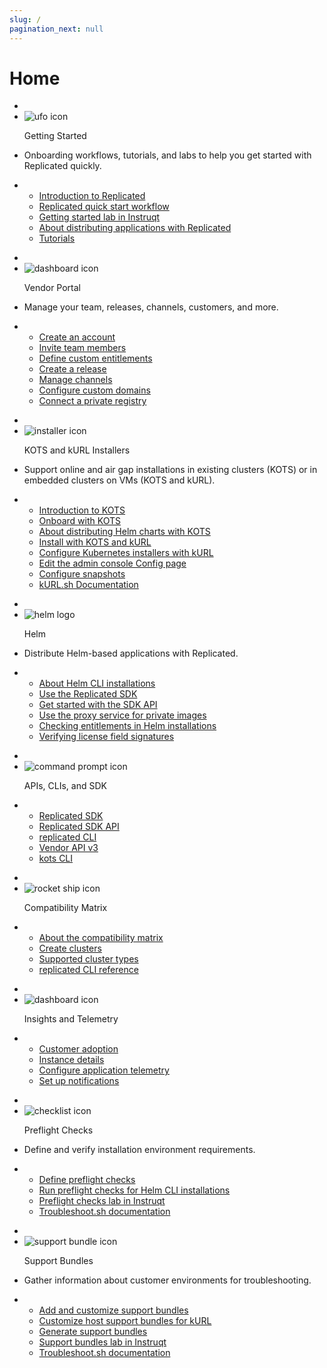 ```yaml
---
slug: /
pagination_next: null
---
```


# Home


<section class="tile__container">
<ul class="tile">
    <li class="tile__header">
        <li><img src="images/icons/alien_vault.png" alt="ufo icon"></img></li>
        <p>Getting Started</p>
    </li>
    <li>
        <p>Onboarding workflows, tutorials, and labs to help you get started with Replicated quickly.</p>
    </li>
    <li>
      <ul class="tile__topiclist">
        <li><a href="intro-replicated">Introduction to Replicated</a></li>
        <li>
          <a href="/vendor/replicated-onboarding">Replicated quick start workflow</a>
        </li>
        <li>
          <a href="https://play.instruqt.com/embed/replicated/tracks/distributing-with-replicated?token=em_VHOEfNnBgU3auAnN">Getting started lab in Instruqt</a>
        </li>
        <li>
          <a href="/vendor/distributing-overview">About distributing applications with Replicated</a>
        </li>
        <li>
          <a href="/vendor/tutorial-kots-helm-setup">Tutorials</a>
        </li>
      </ul>  
    </li>  
  </ul>
  <ul class="tile">
    <li class="tile__header">
        <li><img src="images/icons/vendor_portal_2.png" alt="dashboard icon"></img></li>
        <p>Vendor Portal</p>
    </li>
    <li>
        <p>Manage your team, releases, channels, customers, and more.</p>
    </li>
    <li>
      <ul class="tile__topiclist">
        <li>
          <a href="/vendor/vendor-portal-creating-account">Create an account</a>
        </li>
        <li>
          <a href="/vendor/team-management#invite-members">Invite team members</a>
        </li>
        <li>
          <a href="/vendor/licenses-adding-custom-fields">Define custom entitlements</a>
        </li>
        <li>
          <a href="/vendor/releases-creating-releases">Create a release</a>
        </li>
        <li>
          <a href="/vendor/releases-creating-channels">Manage channels</a>
        </li>
        <li>
          <a href="/vendor/custom-domains-using">Configure custom domains</a>
        </li>
        <li>
          <a href="/vendor/packaging-private-images">Connect a private registry</a>
        </li>
      </ul>
    </li>    
  </ul>
</section>
<section class="tile__container">
  <ul class="tile">
    <li class="tile__header">
        <li><img src="images/icons/k8s_installer.png" alt="installer icon"></img></li>
        <p>KOTS and kURL Installers</p>
    </li>
    <li>
        <p>Support online and air gap installations in existing clusters (KOTS) or in embedded clusters on VMs (KOTS and kURL).</p>
    </li>
    <li>
      <ul class="tile__topiclist">
        <li>
          <a href="intro-kots">Introduction to KOTS</a>
        </li>
        <li>
          <a href="/vendor/distributing-workflow">Onboard with KOTS</a>
        </li>
        <li>
          <a href="/vendor/helm-native-about">About distributing Helm charts with KOTS</a>
        </li>
        <li>
          <a href="/enterprise/installing-overview">Install with KOTS and kURL</a>
        </li>
        <li>
          <a href="/vendor/packaging-embedded-kubernetes">Configure Kubernetes installers with kURL</a>
        </li>
        <li>
          <a href="/vendor/admin-console-customize-config-screen">Edit the admin console Config page</a>
        </li>
        <li>
          <a href="/vendor/snapshots-configuring-backups">Configure snapshots</a>
        </li>
        <li>
          <a href="https://kurl.sh/docs/introduction/">kURL.sh Documentation</a>
        </li>
      </ul>
    </li>    
  </ul>
  <ul class="tile">
    <li class="tile__header">
        <li><img src="images/icons/helm-logo.png" alt="helm logo" id="tile__header__helm"></img></li>
        <p>Helm</p>
    </li>
    <li>
            <p>Distribute Helm-based applications with Replicated.</p>
        </li>
    <li>
      <ul class="tile__topiclist">
        <li>
          <a href="/vendor/install-with-helm">About Helm CLI installations</a>
        </li>
        <li>
          <a href="/vendor/replicated-sdk-overview">Use the Replicated SDK</a>
        </li>
        <li>
          <a href="/vendor/replicated-sdk-development">Get started with the SDK API</a>
        </li>
        <li>
          <a href="/vendor/helm-image-registry">Use the proxy service for private images</a>
        </li>
        <li>
          <a href="/vendor/licenses-reference-helm">Checking entitlements in Helm installations</a>
        </li>
        <li>
          <a href="/vendor/licenses-verify-fields-sdk-api">Verifying license field signatures</a>
        </li>
      </ul>
    </li>    
  </ul>
</section>
<section class="tile__container">
   <ul class="tile">
    <li class="tile__header">
        <li><img src="images/icons/commands.png" alt="command prompt icon"></img></li>
        <p>APIs, CLIs, and SDK</p>
    </li>
    <li>
      <ul class="tile__topiclist">
        <li>
          <a href="/vendor/replicated-sdk-overview">Replicated SDK</a>
        </li>
        <li>
          <a href="/reference/replicated-sdk-apis">Replicated SDK API</a>
        </li>
        <li>
          <a href="/reference/replicated-cli-installing">replicated CLI</a>
        </li>
        <li>
          <a href="/reference/vendor-api-using">Vendor API v3</a>
        </li>
        <li>
          <a href="/reference/kots-cli-getting-started">kots CLI</a>
        </li>
      </ul>
    </li>    
  </ul>
  <ul class="tile">
    <li class="tile__header">
        <li><img src="images/icons/release.png" alt="rocket ship icon"></img></li>
        <p>Compatibility Matrix</p>
    </li>
    <li>
      <ul class="tile__topiclist">
        <li>
          <a href="/vendor/testing-about">About the compatibility matrix</a>
        </li>
        <li>
          <a href="/vendor/testing-how-to">Create clusters</a>
        </li>
        <li>
          <a href="/vendor/testing-supported-clusters">Supported cluster types</a>
        </li>
        <li>
          <a href="/reference/replicated-cli-cluster-create">replicated CLI reference</a>
        </li>
      </ul>
    </li>    
  </ul>
  <ul class="tile">
    <li class="tile__header">
        <li><img src="images/icons/dashboard_1.png" alt="dashboard icon"></img></li>
        <p>Insights and Telemetry</p>
    </li>
    <li>
      <ul class="tile__topiclist">
        <li>
          <a href="/vendor/customer-adoption">Customer adoption</a>
        </li>
        <li>
          <a href="/vendor/instance-insights-details">Instance details</a>
        </li>
        <li>
          <a href="/vendor/insights-app-status">Configure application telemetry</a>
        </li>
        <li>
          <a href="/vendor/instance-notifications-config">Set up notifications</a>
        </li>
      </ul>
    </li>    
  </ul>
</section>
<section class="tile__container">
  <ul class="tile">
    <li class="tile__header">
        <li><img src="images/icons/checklist.png" alt="checklist icon"></img></li>
        <p>Preflight Checks</p>
    </li>
    <li>
        <p>Define and verify installation environment requirements.</p>
    </li>
    <li>
      <ul class="tile__topiclist">
        <li>
          <a href="/vendor/preflight-defining">Define preflight checks</a>
        </li>
        <li>
          <a href="/vendor/preflight-running">Run preflight checks for Helm CLI installations</a>
        </li>
        <li>
          <a href="https://play.instruqt.com/embed/replicated/tracks/avoiding-installation-pitfalls?token=em_gJjtIzzTTtdd5RFG">Preflight checks lab in Instruqt</a>
        </li>
        <li>
          <a href="https://troubleshoot.sh/docs/preflight/introduction/">Troubleshoot.sh documentation</a>
        </li>
      </ul>
    </li>    
  </ul>
  <ul class="tile">
    <li class="tile__header">
        <li><img src="images/icons/support_bundle.png" alt="support bundle icon"></img></li>
        <p>Support Bundles</p>
    </li>
    <li>
        <p>Gather information about customer environments for troubleshooting.</p>
    </li>
    <li>
      <ul class="tile__topiclist">
        <li>
          <a href="vendor/support-bundle-customizing">Add and customize support bundles</a>
        </li>
        <li>
          <a href="/vendor/support-host-support-bundles">Customize host support bundles for kURL</a>
        </li>
        <li>
          <a href="/vendor/support-bundle-generating">Generate support bundles</a>
        </li>
        <li>
          <a href="https://play.instruqt.com/embed/replicated/tracks/closing-information-gap?token=em_MO2XXCz3bAgwtEca">Support bundles lab in Instruqt</a>
        </li>
        <li>
          <a href="https://troubleshoot.sh/docs/preflight/introduction/">Troubleshoot.sh documentation</a>
        </li>
      </ul>
    </li>    
  </ul>
</section>
